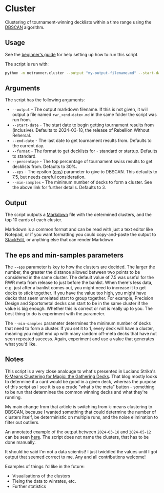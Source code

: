 # Cluster

Clustering of tournament-winning decklists within a time range using the [DBSCAN](https://en.wikipedia.org/wiki/DBSCAN) algorithm.

## Usage

See the [beginner's guide](https://github.com/kirbyUK/netrunner/blob/master/BEGINNERS-GUIDE.md) for help setting up how to run this script.

The script is run with:

```sh
python -m netrunner.cluster --output "my-output-filename.md" --start-date 2024-05-31
```

## Arguments

The script has the following arguments:

* `--output` - The output markdown filename. If this is not given, it will output a file named `rwr_<end-date>.md` in the same folder the script was run from.
* `--start-date` - The start date to begin getting tournament results from (inclusive). Defaults to 2024-03-18, the release of Rebellion Without Rehersal.
* `--end-date` - The last date to get tournament results from. Defaults to the current day.
* `--format` - The format to get decklists for - standard or startup. Defaults to standard.
* `--percentage` - The top percentage of tournament swiss results to get decklists from. Defaults to 30%.
* `--eps` - The epsilon ([eps](https://scikit-learn.org/stable/modules/generated/sklearn.cluster.DBSCAN.html)) parameter to give to DBSCAN. This defaults to 7.5, but needs careful consideration.
* `--min-samples` - The minimum number of decks to form a cluster. See the above link for further details. Defaults to 3.

## Output

The script outputs a [Markdown](https://en.wikipedia.org/wiki/Markdown) file with the determined clusters, and the top 10 cards of each cluster.

Markdown is a common format and can be read with just a text editor like Notepad, or if you want formatting you could copy-and-paste the output to [StackEdit](https://stackedit.io), or anything else that can render Markdown.

## The eps and min-samples parameters

The `--eps` parameter is key to how the clusters are decided. The larger the number, the greater the distance allowed between two points to be considered in the same cluster. The default value of 7.5 was useful for the RWR meta from release to just before the banlist. When there's less data, e.g. just after a banlist comes out, you might need to increase it to get decks to stick together. If you have the value too high, you might have decks that seem unrelated start to group together. For example, Precision Design and Sportsmetal decks can start to be in the same cluster if the value is big enough. Whether this is correct or not is really up to you. The best thing to do is experiment with the parameter.

The `--min-samples` parameter determines the minimum number of decks that need to form a cluster. If you set it to 1, every deck will have a cluster, meaning you might end up with many random off-meta decks that have not seen repeated success. Again, experiment and use a value that generates what you'd like.

## Notes

This script is a very close analouge to what's presented in Luciano Strika's [K-Means Clustering for Magic: the Gathering Decks](https://strikingloo.github.io/k-means-clustering-magic-the-gathering). That blog mostly looks to determine if a card would be good in a given deck, whereas the purpose of this script as I see it is as a crude "what's the meta" button - something to be run that determines the common winning decks and what they're running.

My main change from that article is switching from k-means clustering to DBSCAN, because I wanted something that could determine the number of clusters itself, be deterministic on multiple runs, and the noise elimination to filter out outliers.

An annotated example of the output between `2024-03-18` and `2024-05-12` can be seen [here](https://wiki.3t.network/books/netrunner/page/standard-metagame-2024-05-12). The script does not name the clusters, that has to be done manually.

It should be said I'm not a data scientist! I just twiddled the values until I got output that seemed correct to me. Any and all contributions welcome!

Examples of things I'd like in the future:

* Visualisations of the clusters
* Tieing the data to winrates, etc.
* Further statistics